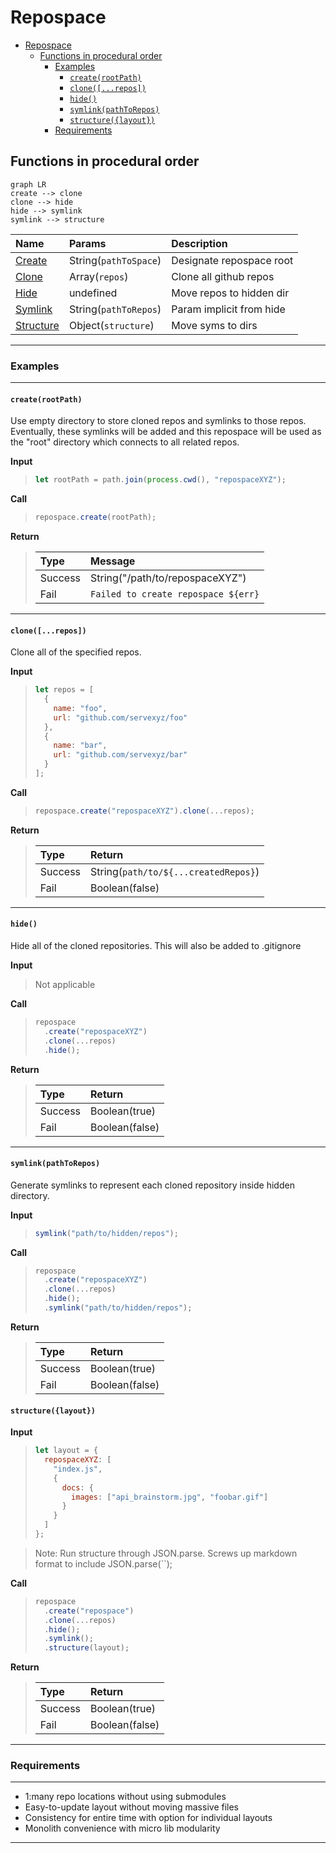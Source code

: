 # Repospace

<!-- TOC START min:1 max:5 link:true update:true -->

* [Repospace](#repospace)
  * [Functions in procedural order](#functions-in-procedural-order)
    * [Examples](#examples)
      * [`create(rootPath)`](#createrootpath)
      * [`clone([...repos])`](#clonerepos)
      * [`hide()`](#hide)
      * [`symlink(pathToRepos)`](#symlinkpathtorepos)
      * [`structure({layout})`](#structurelayout)
    * [Requirements](#requirements)

<!-- TOC END -->

## Functions in procedural order

```mermaid
graph LR
create --> clone
clone --> hide
hide --> symlink
symlink --> structure
```

| Name                      | Params                | Description              |
| :------------------------ | :-------------------- | :----------------------- |
| [Create](#createrootpath) | String(`pathToSpace`) | Designate repospace root |
| [Clone](#clone)           | Array(`repos`)        | Clone all github repos   |
| [Hide](#hide)             | undefined             | Move repos to hidden dir |
| [Symlink](#symlink)       | String(`pathToRepos`) | Param implicit from hide |
| [Structure](#structure)   | Object(`structure`)   | Move syms to dirs        |

---

### Examples

---

#### `create(rootPath)`

Use empty directory to store cloned repos and symlinks to those repos. Eventually, these symlinks will be added and this repospace will be used as the "root" directory which connects to all related repos.

**Input**

> ```js
> let rootPath = path.join(process.cwd(), "repospaceXYZ");
> ```

**Call**

> ```js
> repospace.create(rootPath);
> ```

**Return**

> | Type    | Message                             |
> | :------ | :---------------------------------- |
> | Success | String("/path/to/repospaceXYZ")     |
> | Fail    | `Failed to create repospace ${err}` |

---

#### `clone([...repos])`

Clone all of the specified repos.

**Input**

> ```js
> let repos = [
>   {
>     name: "foo",
>     url: "github.com/servexyz/foo"
>   },
>   {
>     name: "bar",
>     url: "github.com/servexyz/bar"
>   }
> ];
> ```

**Call**

> ```js
> repospace.create("repospaceXYZ").clone(...repos);
> ```

**Return**

> | Type    | Return                               |
> | :------ | :----------------------------------- |
> | Success | String(`path/to/${...createdRepos}`) |
> | Fail    | Boolean(false)                       |

---

#### `hide()`

Hide all of the cloned repositories. This will also be added to .gitignore

**Input**

> Not applicable

**Call**

> ```js
> repospace
>   .create("repospaceXYZ")
>   .clone(...repos)
>   .hide();
> ```

**Return**

> | Type    | Return         |
> | :------ | :------------- |
> | Success | Boolean(true)  |
> | Fail    | Boolean(false) |

---

#### `symlink(pathToRepos)`

Generate symlinks to represent each cloned repository inside hidden directory.

**Input**

> ```js
> symlink("path/to/hidden/repos");
> ```

**Call**

> ```js
> repospace
>   .create("repospaceXYZ")
>   .clone(...repos)
>   .hide();
>   .symlink("path/to/hidden/repos");
> ```

**Return**

> | Type    | Return         |
> | :------ | :------------- |
> | Success | Boolean(true)  |
> | Fail    | Boolean(false) |

#### `structure({layout})`

**Input**

> ```js
> let layout = {
>   repospaceXYZ: [
>     "index.js",
>     {
>       docs: {
>         images: ["api_brainstorm.jpg", "foobar.gif"]
>       }
>     }
>   ]
> };
> ```

> Note: Run structure through JSON.parse. Screws up markdown format to include JSON.parse(``);

**Call**

> ```js
> repospace
>   .create("repospace")
>   .clone(...repos)
>   .hide();
>   .symlink();
>   .structure(layout);
> ```

**Return**

> | Type    | Return         |
> | :------ | :------------- |
> | Success | Boolean(true)  |
> | Fail    | Boolean(false) |

---

### Requirements

---

* 1:many repo locations without using submodules
* Easy-to-update layout without moving massive files
* Consistency for entire time with option for individual layouts
* Monolith convenience with micro lib modularity

---
